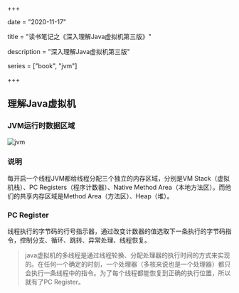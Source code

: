 +++

date = "2020-11-17"

title = "读书笔记之《深入理解Java虚拟机第三版》"

description = "深入理解Java虚拟机第三版"

series = ["book", "jvm"]

+++

## 理解Java虚拟机

### JVM运行时数据区域

![jvm](http://106.53.240.171/images/jvm/JVM-Memory.png)

### 说明

每开启一个线程JVM都给线程分配三个独立的内存区域，分别是VM Stack（虚拟机栈）、PC Registers（程序计数器）、Native Method Area（本地方法区）。而他们的共享内存区域是Method Area（方法区）、Heap（堆）。



### PC Register

线程执行的字节码的行号指示器，通过改变计数器的值选取下一条执行的字节码指令，控制分支、循环、跳转、异常处理、线程恢复。

> java虚拟机的多线程是通过线程轮换、分配处理器的执行时间的方式来实现的。在任何一个确定的时刻，一个处理器（多核来说也是一个处理器）都只会执行一条线程中的指令。为了每个线程都能恢复到正确的执行位置，所以就有了PC Register。







